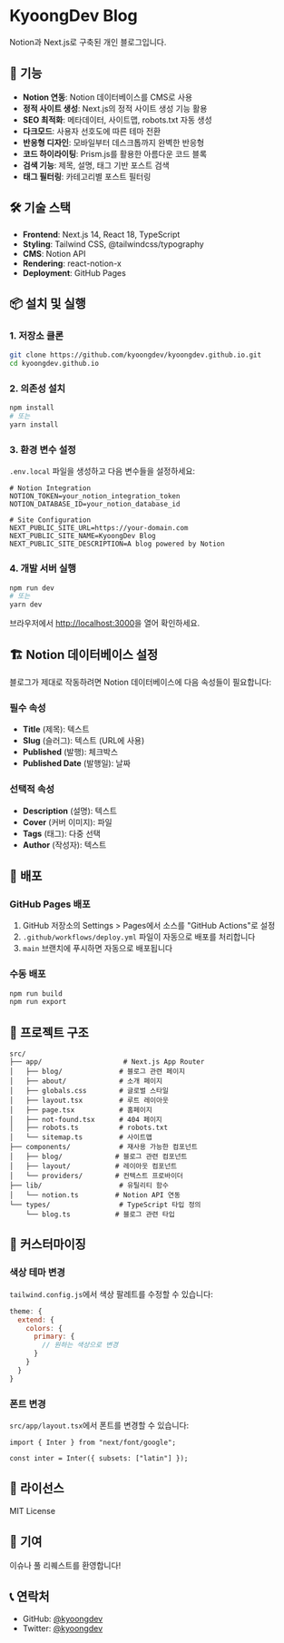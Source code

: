 # KyoongDev Blog

Notion과 Next.js로 구축된 개인 블로그입니다.

## 🚀 기능

- **Notion 연동**: Notion 데이터베이스를 CMS로 사용
- **정적 사이트 생성**: Next.js의 정적 사이트 생성 기능 활용
- **SEO 최적화**: 메타데이터, 사이트맵, robots.txt 자동 생성
- **다크모드**: 사용자 선호도에 따른 테마 전환
- **반응형 디자인**: 모바일부터 데스크톱까지 완벽한 반응형
- **코드 하이라이팅**: Prism.js를 활용한 아름다운 코드 블록
- **검색 기능**: 제목, 설명, 태그 기반 포스트 검색
- **태그 필터링**: 카테고리별 포스트 필터링

## 🛠 기술 스택

- **Frontend**: Next.js 14, React 18, TypeScript
- **Styling**: Tailwind CSS, @tailwindcss/typography
- **CMS**: Notion API
- **Rendering**: react-notion-x
- **Deployment**: GitHub Pages

## 📦 설치 및 실행

### 1. 저장소 클론

```bash
git clone https://github.com/kyoongdev/kyoongdev.github.io.git
cd kyoongdev.github.io
```

### 2. 의존성 설치

```bash
npm install
# 또는
yarn install
```

### 3. 환경 변수 설정

`.env.local` 파일을 생성하고 다음 변수들을 설정하세요:

```env
# Notion Integration
NOTION_TOKEN=your_notion_integration_token
NOTION_DATABASE_ID=your_notion_database_id

# Site Configuration
NEXT_PUBLIC_SITE_URL=https://your-domain.com
NEXT_PUBLIC_SITE_NAME=KyoongDev Blog
NEXT_PUBLIC_SITE_DESCRIPTION=A blog powered by Notion
```

### 4. 개발 서버 실행

```bash
npm run dev
# 또는
yarn dev
```

브라우저에서 [http://localhost:3000](http://localhost:3000)을 열어 확인하세요.

## 🏗 Notion 데이터베이스 설정

블로그가 제대로 작동하려면 Notion 데이터베이스에 다음 속성들이 필요합니다:

### 필수 속성

- **Title** (제목): 텍스트
- **Slug** (슬러그): 텍스트 (URL에 사용)
- **Published** (발행): 체크박스
- **Published Date** (발행일): 날짜

### 선택적 속성

- **Description** (설명): 텍스트
- **Cover** (커버 이미지): 파일
- **Tags** (태그): 다중 선택
- **Author** (작성자): 텍스트

## 🚀 배포

### GitHub Pages 배포

1. GitHub 저장소의 Settings > Pages에서 소스를 "GitHub Actions"로 설정
2. `.github/workflows/deploy.yml` 파일이 자동으로 배포를 처리합니다
3. `main` 브랜치에 푸시하면 자동으로 배포됩니다

### 수동 배포

```bash
npm run build
npm run export
```

## 📁 프로젝트 구조

```
src/
├── app/                    # Next.js App Router
│   ├── blog/              # 블로그 관련 페이지
│   ├── about/             # 소개 페이지
│   ├── globals.css        # 글로벌 스타일
│   ├── layout.tsx         # 루트 레이아웃
│   ├── page.tsx           # 홈페이지
│   ├── not-found.tsx      # 404 페이지
│   ├── robots.ts          # robots.txt
│   └── sitemap.ts         # 사이트맵
├── components/            # 재사용 가능한 컴포넌트
│   ├── blog/             # 블로그 관련 컴포넌트
│   ├── layout/           # 레이아웃 컴포넌트
│   └── providers/        # 컨텍스트 프로바이더
├── lib/                   # 유틸리티 함수
│   └── notion.ts         # Notion API 연동
└── types/                 # TypeScript 타입 정의
    └── blog.ts           # 블로그 관련 타입
```

## 🎨 커스터마이징

### 색상 테마 변경

`tailwind.config.js`에서 색상 팔레트를 수정할 수 있습니다:

```javascript
theme: {
  extend: {
    colors: {
      primary: {
        // 원하는 색상으로 변경
      }
    }
  }
}
```

### 폰트 변경

`src/app/layout.tsx`에서 폰트를 변경할 수 있습니다:

```tsx
import { Inter } from "next/font/google";

const inter = Inter({ subsets: ["latin"] });
```

## 📝 라이선스

MIT License

## 🤝 기여

이슈나 풀 리퀘스트를 환영합니다!

## 📞 연락처

- GitHub: [@kyoongdev](https://github.com/kyoongdev)
- Twitter: [@kyoongdev](https://twitter.com/kyoongdev)
